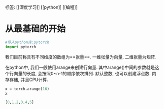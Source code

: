 标签: [[深度学习]] [[python]] [[编程]] 
# 从最基础的开始
``` python
#导入python库:pytorch
import pytorch
```
我们目前称具有不同维度的数组为==张量==. 一维张量为向量, 二维张量为矩阵. 

在python中, 我们一般使用arange来创建行向量. 其中arange()中间的参数就是这个行向量的长度, 会按照0~n-1的顺序依次排列. 默认整数, 也可以创建浮点数. 内存存储, 并且CPU计算. 
```python
x = torch.arange(16)
x

[0,1,2,3,4,5]
```
